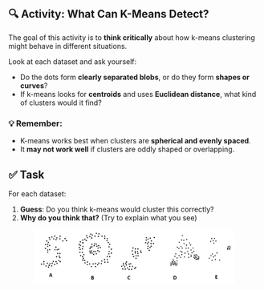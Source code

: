 ## 🔍 Activity: What Can K-Means Detect?

The goal of this activity is to **think critically** about how k-means clustering might behave in different situations.

Look at each dataset and ask yourself:
- Do the dots form **clearly separated blobs**, or do they form **shapes or curves**?
- If k-means looks for **centroids** and uses **Euclidean distance**, what kind of clusters would it find?

### 💡 Remember:
- K-means works best when clusters are **spherical and evenly spaced**.
- It **may not work well** if clusters are oddly shaped or overlapping.

## ✅ Task

For each dataset:
1. **Guess**: Do you think k-means would cluster this correctly?
2. **Why do you think that?** (Try to explain what you see)

<p align="center">
  <img src="Images/K-means.png" alt="Description" width="400"/>
</p
